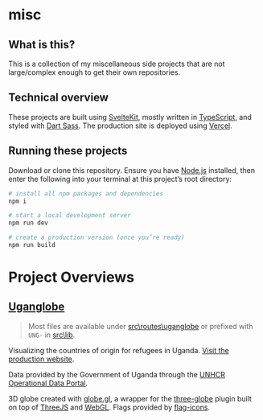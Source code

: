 # misc

## What is this?

This is a collection of my miscellaneous side projects that are not large/complex enough to get their own repositories.

## Technical overview

These projects are built using [SvelteKit](https://kit.svelte.dev/), mostly written in [TypeScript](https://www.typescriptlang.org/), and styled with [Dart Sass](https://sass-lang.com/dart-sass). The production site is deployed using [Vercel](https://vercel.com/).

## Running these projects

Download or clone this repository. Ensure you have [Node.js](https://nodejs.org/en) installed, then enter the following into your terminal at this project’s root directory:

```bash
# install all npm packages and dependencies
npm i

# start a local development server
npm run dev

# create a production version (once you’re ready)
npm run build
```

# Project Overviews

## [Uganglobe](https://misc.richardfxr.com/uganglobe)

> Most files are available under [src\routes\uganglobe](https://github.com/richardfxr/misc/tree/main/src/routes/uganglobe) or prefixed with `UNG-` in [src\lib](https://github.com/richardfxr/misc/tree/main/src/lib).

Visualizing the countries of origin for refugees in Uganda. [Visit the production website](https://misc.richardfxr.com/uganglobe).

Data provided by the Government of Uganda through the [UNHCR Operational Data Portal](https://data.unhcr.org/en/country/uga).

3D globe created with [globe.gl](https://globe.gl/), a wrapper for the [three-globe](https://github.com/vasturiano/three-globe) plugin built on top of [ThreeJS](https://threejs.org/) and [WebGL](https://www.khronos.org/webgl/). Flags provided by [flag-icons](https://flagicons.lipis.dev/).